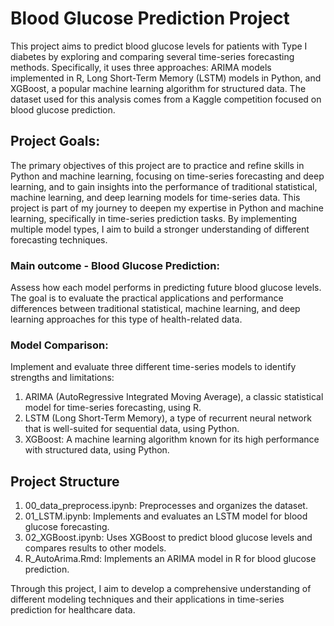# Blood Glucose Prediction Project
This project aims to predict blood glucose levels for patients with Type I diabetes by exploring and comparing several time-series forecasting methods. Specifically, it uses three approaches: ARIMA models implemented in R, Long Short-Term Memory (LSTM) models in Python, and XGBoost, a popular machine learning algorithm for structured data. The dataset used for this analysis comes from a Kaggle competition focused on blood glucose prediction.

## Project Goals:
The primary objectives of this project are to practice and refine skills in Python and machine learning, focusing on time-series forecasting and deep learning, and to gain insights into the performance of traditional statistical, machine learning, and deep learning models for time-series data.
This project is part of my journey to deepen my expertise in Python and machine learning, specifically in time-series prediction tasks. By implementing multiple model types, I aim to build a stronger understanding of different forecasting techniques.

### Main outcome - Blood Glucose Prediction: 
Assess how each model performs in predicting future blood glucose levels. The goal is to evaluate the practical applications and performance differences between traditional statistical, machine learning, and deep learning approaches for this type of health-related data.

### Model Comparison: 
Implement and evaluate three different time-series models to identify strengths and limitations:
1. ARIMA (AutoRegressive Integrated Moving Average), a classic statistical model for time-series forecasting, using R.
2. LSTM (Long Short-Term Memory), a type of recurrent neural network that is well-suited for sequential data, using Python.
3. XGBoost: A machine learning algorithm known for its high performance with structured data, using Python.

## Project Structure

1. 00_data_preprocess.ipynb: Preprocesses and organizes the dataset.
2. 01_LSTM.ipynb: Implements and evaluates an LSTM model for blood glucose forecasting.
3. 02_XGBoost.ipynb: Uses XGBoost to predict blood glucose levels and compares results to other models.
4. R_AutoArima.Rmd: Implements an ARIMA model in R for blood glucose prediction.

Through this project, I aim to develop a comprehensive understanding of different modeling techniques and their applications in time-series prediction for healthcare data.
